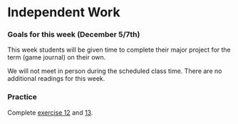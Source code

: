 # Independent Work

### Goals for this week (December 5/7th)

This week students will be given time to complete their major project for the term (game journal) on their own.&#x20;

We will not meet in person during the scheduled class time. There are no additional readings for this week.&#x20;

### Practice

Complete [exercise 12](../course-info/assignments/12.-game-journal-gameworld.md) and [13](../course-info/assignments/13.-game-journal.md).&#x20;



